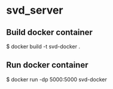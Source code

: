 # svd_server

## Build docker container
$ docker build -t svd-docker .

## Run docker container
$ docker run -dp 5000:5000 svd-docker